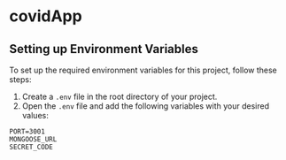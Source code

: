 # covidApp
## Setting up Environment Variables

To set up the required environment variables for this project, follow these steps:

1. Create a `.env` file in the root directory of your project.
2. Open the `.env` file and add the following variables with your desired values:

```plaintext
PORT=3001
MONGOOSE_URL
SECRET_CODE
